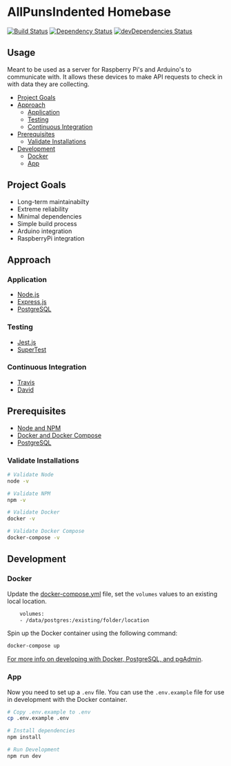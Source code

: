 # AllPunsIndented Homebase

[![Build Status](https://travis-ci.com/kelley12/homebase.svg?branch=master)](https://travis-ci.com/kelley12/homebase)
[![Dependency Status](https://david-dm.org/kelley12/homebase/status.svg?style=flat)](https://david-dm.org/kelley12/homebase)
[![devDependencies Status](https://david-dm.org/kelley12/homebase/dev-status.svg)](https://david-dm.org/kelley12/homebase?type=dev)

## Usage

Meant to be used as a server for Raspberry Pi's and Arduino's to communicate with. It allows these devices to make API requests to check in with data they are collecting.

- [Project Goals](#project-goals)
- [Approach](#approach)
  - [Application](#application)
  - [Testing](#testing)
  - [Continuous Integration](#continuous-integration)
- [Prerequisites](#prerequisites)
  - [Validate Installations](#validate-installations)
- [Development](#development)
  - [Docker](#docker)
  - [App](#app)

## Project Goals

- Long-term maintainabilty
- Extreme reliability
- Minimal dependencies
- Simple build process
- Arduino integration
- RaspberryPi integration

## Approach

### Application

- [Node.js](https://nodejs.org/en/)
- [Express.js](https://expressjs.com/)
- [PostgreSQL](https://www.postgresql.org/)

### Testing

- [Jest.js](https://jestjs.io/)
- [SuperTest](https://github.com/visionmedia/supertest)

### Continuous Integration

- [Travis](https://travis-ci.com/)
- [David](https://david-dm.org/)

## Prerequisites

- [Node and NPM](https://nodejs.org/en/download/)
- [Docker and Docker Compose](https://docs.docker.com/install/)
- [PostgreSQL](https://www.postgresql.org/download/)

### Validate Installations

```bash
# Validate Node
node -v

# Validate NPM
npm -v

# Validate Docker
docker -v

# Validate Docker Compose
docker-compose -v
```

## Development

### Docker

Update the [docker-compose.yml](/docker-compose.yml) file, set the `volumes` values to an existing local location.

```bash
    volumes:
    - /data/postgres:/existing/folder/location
```

Spin up the Docker container using the following command:

```bash
docker-compose up
```

[For more info on developing with Docker, PostgreSQL, and pgAdmin](./docs/docker-pgAdmin.md).

### App

Now you need to set up a `.env` file. You can use the `.env.example` file for use in development with the Docker container.

```bash
# Copy .env.example to .env
cp .env.example .env

# Install dependencies
npm install

# Run Development
npm run dev
```
